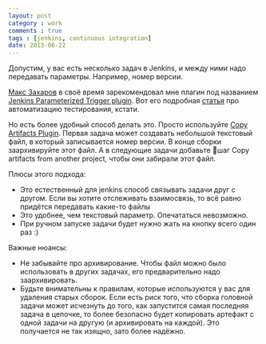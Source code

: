 ```yaml
---
layout: post
category : work
comments : true
tags : [jenkins, continuous integration]
date: 2013-06-22
---
```


Допустим, у вас есть несколько задач в Jenkins, и между ними надо передавать параметры. Например, номер версии.

[Макс Захаров](https://twitter.com/virtwol) в своё время зарекомендовал мне плагин под названием [Jenkins Parameterized Trigger plugin](http://wiki.jenkins-ci.org/display/JENKINS/Parameterized+Trigger+Plugin). Вот его подробная [статья](http://habrahabr.ru/post/168451/) про автоматизацию тестирования, кстати.

Но есть более удобный способ делать это. Просто используйте [Copy Artifacts Plugin](https://wiki.jenkins-ci.org/display/JENKINS/Copy+Artifact+Plugin). Первая задача может создавать небольшой текстовый файл, в который записывается номер версии. В конце сборки заархивируйте этот файл. А в следующие задачи добавьте шаг Copy artifacts from another project, чтобы они забирали этот файл.

Плюсы этого подхода:

 * Это естественный для jenkins способ связывать задачи друг с другом. Если вы хотите отслеживать взаимосвязь, то всё равно придётся передавать какие-то файлы
 * Это удобнее, чем текстовый параметр. Опечататься невозможно.
 * При ручном запуске задачи будет нужно жать на кнопку всего один раз :)

Важные нюансы:

 * Не забывайте про архивирование. Чтобы файл можно было использовать в других задачах, его предварительно надо заархивировать.
 * Будьте внимательны к правилам, которые используются у вас для удаления старых сборок. Если есть риск того, что сборка головной задачи может исчезнуть до того, как запустится самая последняя задача в цепочке, то более безопасно будет копировать артефакт с одной задачи на другую (и архивировать на каждой). Это получается не так изящно, зато более надёжно.

